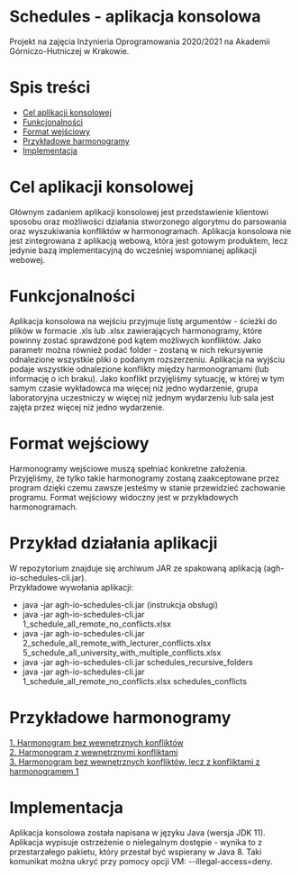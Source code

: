 # Schedules - aplikacja konsolowa
Projekt na zajęcia Inżynieria Oprogramowania 2020/2021 na Akademii Górniczo-Hutniczej w Krakowie.
# Spis treści
- [Cel aplikacji konsolowej](#cel-aplikacji-konsolowej)
- [Funkcjonalności](#funkcjonalności)
- [Format wejściowy](#format-wejściowy)
- [Przykładowe harmonogramy](#przykładowe-harmonogramy)
- [Implementacja](#implementacja)


# Cel aplikacji konsolowej
Głównym zadaniem aplikacji konsolowej jest przedstawienie klientowi sposobu oraz możliwości działania
stworzonego algorytmu do parsowania oraz wyszukiwania konfliktów w harmonogramach. Aplikacja konsolowa
nie jest zintegrowana z aplikacją webową, która jest gotowym produktem, lecz jedynie bazą implementacyjną
do wcześniej wspomnianej aplikacji webowej.
# Funkcjonalności
Aplikacja konsolowa na wejściu przyjmuje listę argumentów - ścieżki do plików w formacie .xls lub .xlsx 
zawierających harmonogramy, które powinny zostać sprawdzone pod kątem możliwych konfliktów. Jako parametr
można również podać folder - zostaną w nich rekursywnie odnalezione wszystkie pliki o podanym rozszerzeniu.
Aplikacja na wyjściu podaje wszystkie odnalezione konflikty między harmonogramami (lub informację o ich braku).
Jako konflikt przyjęliśmy sytuację, w której w tym samym czasie wykładowca ma więcej niż jedno wydarzenie,
grupa laboratoryjna uczestniczy w więcej niż jednym wydarzeniu lub sala jest zajęta przez więcej niż jedno wydarzenie.
# Format wejściowy
Harmonogramy wejściowe muszą spełniać konkretne założenia. Przyjęliśmy, że tylko takie harmonogramy zostaną 
zaakceptowane przez program dzięki czemu zawsze jesteśmy w stanie przewidzieć zachowanie programu. Format wejściowy
widoczny jest w przykładowych harmonogramach.
# Przykład działania aplikacji
W repozytorium znajduje się archiwum JAR ze spakowaną aplikacją (agh-io-schedules-cli.jar).  
Przykładowe wywołania aplikacji:  
- java -jar agh-io-schedules-cli.jar (instrukcja obsługi)
- java -jar agh-io-schedules-cli.jar 1_schedule_all_remote_no_conflicts.xlsx
- java -jar agh-io-schedules-cli.jar 2_schedule_all_remote_with_lecturer_conflicts.xlsx  5_schedule_all_university_with_multiple_conflicts.xlsx 
- java -jar agh-io-schedules-cli.jar schedules_recursive_folders
- java -jar agh-io-schedules-cli.jar 1_schedule_all_remote_no_conflicts.xlsx schedules_conflicts

# Przykładowe harmonogramy
[1. Harmonogram bez wewnętrznych konfliktów](1_schedule_all_remote_no_conflicts.xlsx)  
[2. Harmonogram z wewnętrznymi konfliktami](5_schedule_all_university_with_multiple_conflicts.xlsx)  
[3. Harmonogram bez wewnętrznych konfliktów, lecz z konfliktami z harmonogramem 1](7_schedule_all_university_with_no_conflicts_with_1_but_with_6.xlsx)
# Implementacja
Aplikacja konsolowa została napisana w języku Java (wersja JDK 11).  
Aplikacja wypisuje ostrzeżenie o nielegalnym dostępie - wynika to z przestarzałego pakietu,
który przestał być wspierany w Java 8. Taki komunikat można ukryć przy pomocy opcji VM:
--illegal-access=deny.